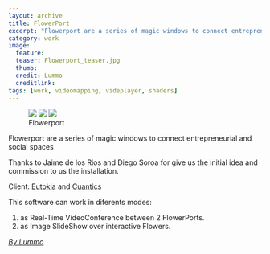 ```yaml
---
layout: archive
title: FlowerPort
excerpt: "Flowerport are a series of magic windows to connect entrepreneurial and social spaces"
category: work
image: 
  feature: 
  teaser: Flowerport_teaser.jpg
  thumb: 
  credit: Lummo
  creditlink: 
tags: [work, videomapping, videplayer, shaders]
---
```


<figure class="third">
	<img src="https://farm8.staticflickr.com/7419/16518786771_7163f36de1_z.jpg">
	<img src="https://farm9.staticflickr.com/8602/16518769611_f84fa66e74_z.jpg">
	<img src="https://farm9.staticflickr.com/8644/16518773321_a6bddf4143_z.jpg">
	<figcaption>Flowerport</figcaption>
</figure>


Flowerport are a series of magic windows to connect entrepreneurial and social spaces

Thanks to Jaime de los Rios and Diego Soroa for give us the initial idea and commission to us the installation. 

Client: [Eutokia](https://eutokia.org/) and [Cuantics](https://cuantics.com/)

This software can work in diferents modes: 

1. as Real-Time VideoConference between 2 FlowerPorts.
2. as Image SlideShow over interactive Flowers.

[*By Lummo*](https://www.lummo.eu/)
